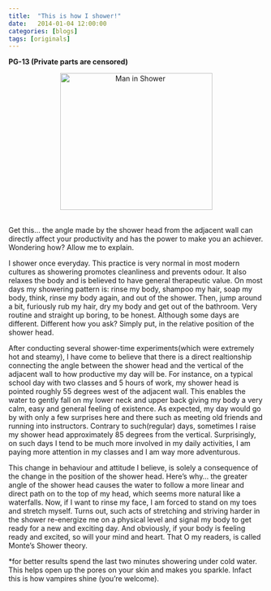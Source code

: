 ```yaml
---
title:  "This is how I shower!"
date:   2014-01-04 12:00:00
categories: [blogs]
tags: [originals]
---
```

**PG-13 (Private parts are censored)**

<center><img width="300" height="268.5" src="{{ "images/shower.jpg" | prepend: site.baseurl }}" alt="Man in Shower" /></center><br />

Get this… the angle made by the shower head from the adjacent wall can directly affect your productivity and has the power to make you an achiever. Wondering how? Allow me to explain.

I shower once everyday. This practice is very normal in most modern cultures as showering promotes cleanliness and prevents odour. It also relaxes the body and is believed to have general therapeutic value. On most days my showering pattern is: rinse my body, shampoo my hair, soap my body, think, rinse my body again, and out of the shower. Then, jump around a bit, furiously rub my hair, dry my body and get out of the bathroom. Very routine and straight up boring, to be honest. Although some days are different. Different how you ask? Simply put, in the relative position of the shower head.

After conducting several shower-time experiments(which were extremely hot and steamy), I have come to believe that there is a direct realtionship connecting the angle between the shower head and the vertical of the adjacent wall to how productive my day will be. For instance, on a typical school day with two classes and 5 hours of work, my shower head is pointed roughly 55 degrees west of the adjacent wall. This enables the water to gently fall on my lower neck and upper back giving my body a very calm, easy and general feeling of existence. As expected, my day would go by with only a few surprises here and there such as meeting old friends and running into instructors. Contrary to such(regular) days, sometimes I raise my shower head approximately 85 degrees from the vertical. Surprisingly, on such days I tend to be much more involved in my daily activities, I am paying more attention in my classes and I am way more adventurous.

This change in behaviour and attitude I believe, is solely a consequence of the change in the position of the shower head. Here’s why… the greater angle of the shower head causes the water to follow a more linear and direct path on to the top of my head, which seems more natural like a waterfalls. Now, if I want to rinse my face, I am forced to stand on my toes and stretch myself. Turns out, such acts of stretching and striving harder in the shower re-energize me on a physical level and signal my body to get ready for a new and exciting day. And obviously, if your body is feeling ready and excited, so will your mind and heart. That O my readers, is called Monte’s Shower theory.

*for better results spend the last two minutes showering under cold water. This helps open up the pores on your skin and makes you sparkle. Infact this is how vampires shine (you’re welcome).
